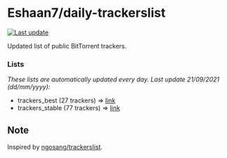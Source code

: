 
# Eshaan7/daily-trackerslist 

[![Last update](https://img.shields.io/badge/Last%20update-21/09/2021-blue.svg)](#)

Updated list of public BitTorrent trackers.

### Lists
*These lists are automatically updated every day. Last update 21/09/2021 (_dd/mm/yyyy_):*

* trackers_best (27 trackers) => [link](https://raw.githubusercontent.com/eshaan7/daily-trackerslist/master/trackers_best.txt)
* trackers_stable (77 trackers) => [link](https://raw.githubusercontent.com/eshaan7/daily-trackerslist/master/trackers_stable.txt)

## Note

Inspired by [ngosang/trackerslist](https://github.com/ngosang/trackerslist).
